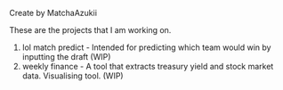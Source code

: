 Create by MatchaAzukii

These are the projects that I am working on.

1. lol match predict - Intended for predicting which team would win by inputting the draft (WIP)
2. weekly finance - A tool that extracts treasury yield and stock market data. Visualising tool. (WIP)
